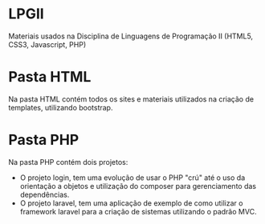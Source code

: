 # LPGII
Materiais usados na Disciplina de Linguagens de Programação II (HTML5, CSS3, Javascript, PHP)

# Pasta HTML
Na pasta HTML contém todos os sites e materiais utilizados na criação de templates, utilizando bootstrap.

# Pasta PHP
Na pasta PHP contém dois projetos:

* O projeto login, tem uma evolução de usar o PHP "crú" até o uso da orientação a objetos e utilização do composer para gerenciamento das dependências.
* O projeto laravel, tem uma aplicação de exemplo de como utilizar o framework laravel para a criação de sistemas utilizando o padrão MVC.
